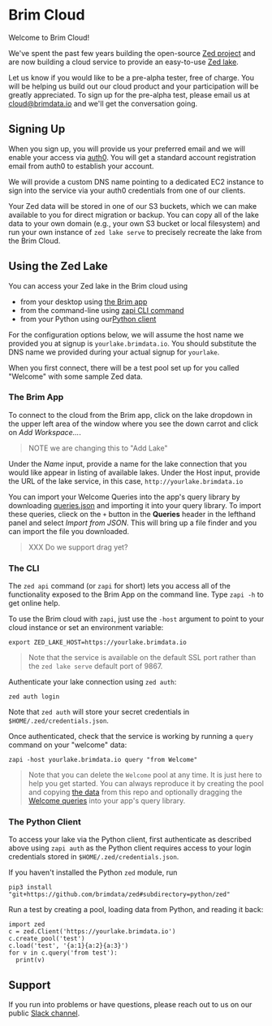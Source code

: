 # Brim Cloud

Welcome to Brim Cloud!

We've spent the past few years building the open-source
[Zed project](https://github.com/brimdata/zed)
and are now building a cloud service to provide an easy-to-use
[Zed lake](https://github.com/brimdata/zed/tree/main/docs/lake).

Let us know if you would like to be a pre-alpha tester, free of charge.
You will be helping us build out our cloud product and your participation
will be greatly appreciated.
To sign up for the pre-alpha test, please email us at cloud@brimdata.io
and we'll get the conversation going.

## Signing Up

When you sign up, you will provide us your preferred email
and we will enable your access via [auth0](https://auth0.com/).
You will get a standard account registration email from auth0
to establish your account.

We will provide a custom DNS name pointing to a dedicated EC2 instance
to sign into the service via your auth0 credentials from one of
our clients.

Your Zed data will be stored in one of our S3 buckets, which we can make
available to you for direct migration or backup.  You can copy all of the lake data
to your own domain (e.g., your own S3 bucket or local filesystem) and run your
own instance of `zed lake serve` to precisely recreate the lake from
the Brim Cloud.

## Using the Zed Lake

You can access your Zed lake in the Brim cloud using
* from your desktop using [the Brim app](#the-brim-app)
* from the command-line using [zapi CLI command](#the-cli)
* from your Python using our[Python client](#the-python-client)

For the configuration options below, we will assume the host name we provided
you at signup is `yourlake.brimdata.io`.  You should substitute the DNS name
we provided during your actual signup for `yourlake`.

When you first connect, there will be a test pool set up for you called "Welcome"
with some sample Zed data.

### The Brim App

To connect to the cloud from the Brim app, click on the lake dropdown
in the upper left area of the window where you see the down carrot
and click on _Add Workspace..._.

> NOTE we are changing this to "Add Lake"

Under the _Name_ input, provide a name for the lake connection that you would like
appear in listing of available lakes.  Under the Host input, provide the URL
of the lake service, in this case, `http://yourlake.brimdata.io`

You can import your Welcome Queries into the app's query library by
downloading [queries.json](./queries.json) and importing it into
your query library.  To import these queries, clieck on the `+` button
in the **Queries** header in the lefthand panel and select _Import from JSON_.
This will bring up a file finder and you can import the file you downloaded.

> XXX Do we support drag yet?

### The CLI

The `zed api` command (or `zapi` for short) lets you
access all of the functionality exposed to the Brim App on the command line.
Type `zapi -h` to get online help.

To use the Brim cloud with `zapi`, just use the `-host` argument
to point to your cloud instance or set an environment variable:
```
export ZED_LAKE_HOST=https://yourlake.brimdata.io
```
> Note that the service is available on the default SSL port rather than
> the `zed lake serve` default port of 9867.

Authenticate your lake connection using `zed auth`:
```
zed auth login
```
Note that `zed auth` will store your secret credentials in `$HOME/.zed/credentials.json`.

Once authenticated, check that the service is working
by running a `query` command on your "welcome" data:
```
zapi -host yourlake.brimdata.io query "from Welcome"
```
> Note that you can delete the `Welcome` pool at any time.
> It is just here to help you get started.  You can always
> reproduce it by creating the pool and copying
> [the data](welcome.zson) from this repo and optionally dragging the
> [Welcome queries](queries.json) into your app's query library.

### The Python Client

To access your lake via the Python client, first authenticate as described
above using `zapi auth` as the Python client requires access to your login
credentials stored in `$HOME/.zed/credentials.json`.

If you haven't installed the Python `zed` module, run
```
pip3 install "git+https://github.com/brimdata/zed#subdirectory=python/zed"
```
Run a test by creating a pool, loading data from Python, and reading it back:
```
import zed
c = zed.Client('https://yourlake.brimdata.io')
c.create_pool('test')
c.load('test', '{a:1}{a:2}{a:3}')
for v in c.query('from test'):
  print(v)
```

## Support

If you run into problems or have questions, please reach out to us
on our public [Slack channel](https://www.brimdata.io/join-slack).
